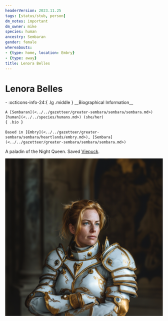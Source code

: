```yaml
---
headerVersion: 2023.11.25
tags: [status/stub, person]
dm_notes: important
dm_owner: mike
species: human
ancestry: Sembaran
gender: female
whereabouts:
- {type: home, location: Embry}
- {type: away}
title: Lenora Belles
---
```

# Lenora Belles
<div class="grid cards ext-narrow-margin ext-one-column" markdown>
- :octicons-info-24:{ .lg .middle } __Biographical Information__

    A [Sembaran](<../../gazetteer/greater-sembara/sembara/sembara.md>) [human](<../../species/humans.md>) (she/her)  
    { .bio }

    Based in [Embry](<../../gazetteer/greater-sembara/sembara/heartlands/embry.md>), [Sembara](<../../gazetteer/greater-sembara/sembara/sembara.md>)
</div>


A paladin of the Night Queen. Saved [Viepuck](<../pcs/cleenseau/viepuck.md>).

![Lenora Belles](../../assets/lenora-belles.png)